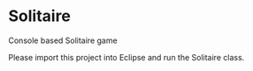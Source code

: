 Solitaire
=========

Console based Solitaire game

Please import this project into Eclipse and run the Solitaire class.
